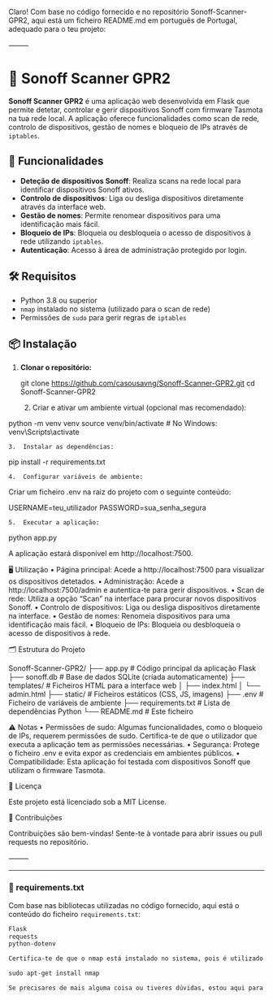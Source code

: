 Claro! Com base no código fornecido e no repositório Sonoff-Scanner-GPR2, aqui está um ficheiro README.md em português de Portugal, adequado para o teu projeto:

⸻



# 🔌 Sonoff Scanner GPR2

**Sonoff Scanner GPR2** é uma aplicação web desenvolvida em Flask que permite detetar, controlar e gerir dispositivos Sonoff com firmware Tasmota na tua rede local. A aplicação oferece funcionalidades como scan de rede, controlo de dispositivos, gestão de nomes e bloqueio de IPs através de `iptables`.

## 🚀 Funcionalidades

- **Deteção de dispositivos Sonoff**: Realiza scans na rede local para identificar dispositivos Sonoff ativos.
- **Controlo de dispositivos**: Liga ou desliga dispositivos diretamente através da interface web.
- **Gestão de nomes**: Permite renomear dispositivos para uma identificação mais fácil.
- **Bloqueio de IPs**: Bloqueia ou desbloqueia o acesso de dispositivos à rede utilizando `iptables`.
- **Autenticação**: Acesso à área de administração protegido por login.

## 🛠️ Requisitos

- Python 3.8 ou superior
- `nmap` instalado no sistema (utilizado para o scan de rede)
- Permissões de `sudo` para gerir regras de `iptables`

## 📦 Instalação

1. **Clonar o repositório:**

   git clone https://github.com/casousavng/Sonoff-Scanner-GPR2.git
   cd Sonoff-Scanner-GPR2
   

	2.	Criar e ativar um ambiente virtual (opcional mas recomendado):

python -m venv venv
source venv/bin/activate  # No Windows: venv\Scripts\activate


	3.	Instalar as dependências:

pip install -r requirements.txt


	4.	Configurar variáveis de ambiente:
Criar um ficheiro .env na raiz do projeto com o seguinte conteúdo:

USERNAME=teu_utilizador
PASSWORD=sua_senha_segura


	5.	Executar a aplicação:

python app.py

A aplicação estará disponível em http://localhost:7500.

🖥️ Utilização
	•	Página principal: Acede a http://localhost:7500 para visualizar os dispositivos detetados.
	•	Administração: Acede a http://localhost:7500/admin e autentica-te para gerir dispositivos.
	•	Scan de rede: Utiliza a opção “Scan” na interface para procurar novos dispositivos Sonoff.
	•	Controlo de dispositivos: Liga ou desliga dispositivos diretamente na interface.
	•	Gestão de nomes: Renomeia dispositivos para uma identificação mais fácil.
	•	Bloqueio de IPs: Bloqueia ou desbloqueia o acesso de dispositivos à rede.

🗂️ Estrutura do Projeto

Sonoff-Scanner-GPR2/
├── app.py             # Código principal da aplicação Flask
├── sonoff.db          # Base de dados SQLite (criada automaticamente)
├── templates/         # Ficheiros HTML para a interface web
│   ├── index.html
│   └── admin.html
├── static/            # Ficheiros estáticos (CSS, JS, imagens)
├── .env               # Ficheiro de variáveis de ambiente
├── requirements.txt   # Lista de dependências Python
└── README.md          # Este ficheiro

⚠️ Notas
	•	Permissões de sudo: Algumas funcionalidades, como o bloqueio de IPs, requerem permissões de sudo. Certifica-te de que o utilizador que executa a aplicação tem as permissões necessárias.
	•	Segurança: Protege o ficheiro .env e evita expor as credenciais em ambientes públicos.
	•	Compatibilidade: Esta aplicação foi testada com dispositivos Sonoff que utilizam o firmware Tasmota.

📄 Licença

Este projeto está licenciado sob a MIT License.

🤝 Contribuições

Contribuições são bem-vindas! Sente-te à vontade para abrir issues ou pull requests no repositório.

⸻



---

### 📄 requirements.txt

Com base nas bibliotecas utilizadas no código fornecido, aqui está o conteúdo do ficheiro `requirements.txt`:

```txt
Flask
requests
python-dotenv

Certifica-te de que o nmap está instalado no sistema, pois é utilizado para o scan de rede. No Ubuntu, podes instalá-lo com:

sudo apt-get install nmap

Se precisares de mais alguma coisa ou tiveres dúvidas, estou aqui para ajudar!
